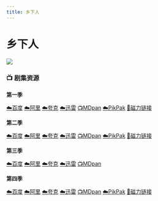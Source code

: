 ```yaml
---
title: 乡下人
---
```


# 乡下人
![](/image/乡下人.webp)

### 📺 剧集资源

**第一季** <Badge type="warning" text="漫迪MDsub" />

[☁️百度](https://pan.baidu.com/s/1njvEsAxcdl-uLajGQRo_8g?pwd=k3b3)  [☁️阿里](https://www.aliyundrive.com/s/vroyo4HZe1h)  [☁️夸克](https://pan.quark.cn/s/defc516fab1d)  [☁️迅雷](https://pan.xunlei.com/s/VNnh8jRhuZa9f1p7PuoM3nQkA1?pwd=te4b#)  [📺MDpan](https://pan.mdsub.top/zh-CN/%E4%B9%A1%E4%B8%8B%E4%BA%BA)  [☁️PikPak](https://mypikpak.com/s/VNmW5DTmciWPdsGKQgqAAF47o1) [🧲磁力链接](magnet:?xt=urn:btih:b070177e22228427f1918548719650c9a5069e86)

**第二季** <Badge type="warning" text="漫迪MDsub" />

[☁️百度](https://pan.baidu.com/s/15nhuCJvcclRUdwOHDW4EHQ?pwd=43zV)  [☁️阿里](https://www.aliyundrive.com/s/j6bMsG6w2jz)  [☁️夸克](https://pan.quark.cn/s/6a0d30125e27)  [☁️迅雷](https://pan.xunlei.com/s/VNnh8rlncC5GDDjZ8yPqmk-lA1?pwd=ub6u#)  [📺MDpan](https://pan.mdsub.top/zh-CN/%E4%B9%A1%E4%B8%8B%E4%BA%BA)  [☁️PikPak](https://mypikpak.com/s/VNmW5DTmciWPdsGKQgqAAF47o1) [🧲磁力链接](magnet:?xt=urn:btih:b070177e22228427f1918548719650c9a5069e86)

**第三季** <Badge type="warning" text="漫迪MDsub" />

[☁️百度](https://pan.baidu.com/s/1sI97vAT2CJxjST2_2yHeFQ?pwd=scjv) [☁️阿里](https://www.alipan.com/s/T4kVp2wKfvP) [☁️夸克](https://pan.quark.cn/s/d9586ec5afb9) [☁️迅雷](https://pan.xunlei.com/s/VNtVOqaH-5H7PzGIvzgwXx8iA1?pwd=5ybp#) [📺MDpan](https://pan.mdsub.top/zh-CN/%E4%B9%A1%E4%B8%8B%E4%BA%BA/S3/)

**第四季** <Badge type="tip" text="甜饼字幕组译制" />

[☁️百度](https://pan.baidu.com/s/1cdTC4eSI2L7dBLQq-AqmeA?pwd=j88w)  [☁️阿里](https://www.aliyundrive.com/s/7TgFzr4L8Aj)  [☁️夸克](https://pan.quark.cn/s/77932d779842)  [☁️迅雷](https://pan.xunlei.com/s/VNnh8vqiig6iwEqUa6QdffSIA1?pwd=cz9b#)  [📺MDpan](https://pan.mdsub.top/zh-CN/%E4%B9%A1%E4%B8%8B%E4%BA%BA)  [☁️PikPak](https://mypikpak.com/s/VNmW5DTmciWPdsGKQgqAAF47o1) [🧲磁力链接](magnet:?xt=urn:btih:ff1a354e1389367ea0a40d1f2b6611ce0754cb77)